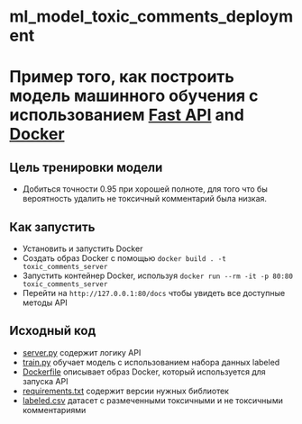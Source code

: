 # ml_model_toxic_comments_deployment

# Пример того, как построить модель машинного обучения с использованием [Fast API](https://fastapi.tiangolo.com/) and [Docker](https://www.docker.com/)

## Цель тренировки модели
* Добиться точности 0.95 при хорошей полноте, для того что бы вероятность удалить не токсичный комментарий была низкая.

## Как запустить
* Установить и запустить Docker
* Создать образ Docker с помощью `docker build . -t toxic_comments_server`
* Запустить контейнер Docker, используя `docker run --rm -it -p 80:80 toxic_comments_server`
* Перейти на `http://127.0.0.1:80/docs` чтобы увидеть все доступные методы API

## Исходный код
* [server.py](server.py) содержит логику API
* [train.py](train.py) обучает модель с использованием набора данных labeled
* [Dockerfile](Dockerfile) описывает образ Docker, который используется для запуска API
* [requirements.txt](requirements.txt) содержит версии нужных библиотек 
* [labeled.csv](labeled.csv) датасет с размеченными токсичными и не токсичными комментариями
